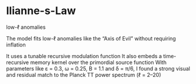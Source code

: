 # Ilianne-s-Law
low-ℓ anomalies


The model fits low-ℓ anomalies like the “Axis of Evil” without requiring inflation

It uses a tunable recursive modulation function
It also embeds a time-recursive memory kernel over the primordial source function
With parameters like ε = 0.3, ω = 0.25, B = 1.1 and δ = π/6, I found a strong visual and residual match to the Planck TT power spectrum (ℓ = 2–20)
